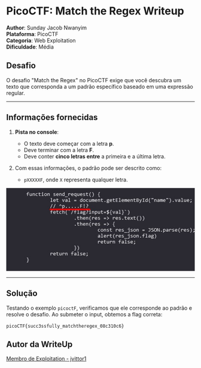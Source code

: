 # PicoCTF: Match the Regex Writeup

**Author**: Sunday Jacob Nwanyim \
**Plataforma**: PicoCTF\
**Categoria**: Web Exploitation\
**Dificuldade**: Média

## Desafio

O desafio "Match the Regex" no PicoCTF exige que você descubra um texto que corresponda a um padrão específico baseado em uma expressão regular.

---

## Informações fornecidas

1. **Pista no console**:

   - O texto deve começar com a letra **p**.
   - Deve terminar com a letra **F**.
   - Deve conter **cinco letras entre** a primeira e a última letra.

2. Com essas informações, o padrão pode ser descrito como:

   - `pXXXXXF`, onde `X` representa qualquer letra.

![Imagem 1: Console do navegador](./assets/img1.jpg)

---

## Solução

Testando o exemplo `picoctF`, verificamos que ele corresponde ao padrão e resolve o desafio. Ao submeter o input, obtemos a flag correta:

```
picoCTF{succ3ssfully_matchtheregex_08c310c6}
```

## Autor da WriteUp

[Membro de Exploitation - jvittor1](https://github.com/jvittor1)
